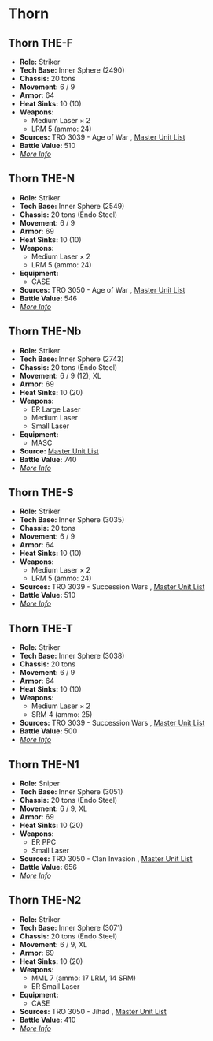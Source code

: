 # Thorn 

## Thorn THE-F 

- **Role:** Striker 
- **Tech Base:** Inner Sphere (2490) 
- **Chassis:** 20 tons 
- **Movement:** 6 / 9 
- **Armor:** 64 
- **Heat Sinks:** 10 (10) 
- **Weapons:** 
  - Medium Laser × 2 
  - LRM 5 (ammo: 24) 
- **Sources:** TRO 3039 - Age of War , [Master Unit List](http://masterunitlist.info/Unit/Details/3190/thorn-the-f) 
- **Battle Value:** 510 
- [*More Info*](thorn/thorn_the-f.md) 

## Thorn THE-N 

- **Role:** Striker 
- **Tech Base:** Inner Sphere (2549) 
- **Chassis:** 20 tons (Endo Steel) 
- **Movement:** 6 / 9 
- **Armor:** 69 
- **Heat Sinks:** 10 (10) 
- **Weapons:** 
  - Medium Laser × 2 
  - LRM 5 (ammo: 24) 
- **Equipment:** 
  - CASE 
- **Sources:** TRO 3050 - Age of War , [Master Unit List](http://masterunitlist.info/Unit/Details/3191/thorn-the-n) 
- **Battle Value:** 546 
- [*More Info*](thorn/thorn_the-n.md) 

## Thorn THE-Nb 

- **Role:** Striker 
- **Tech Base:** Inner Sphere (2743) 
- **Chassis:** 20 tons (Endo Steel) 
- **Movement:** 6 / 9 (12), XL 
- **Armor:** 69 
- **Heat Sinks:** 10 (20) 
- **Weapons:** 
  - ER Large Laser 
  - Medium Laser 
  - Small Laser 
- **Equipment:** 
  - MASC 
- **Source:** [Master Unit List](http://masterunitlist.info/Unit/Details/3194/thorn-the-nb) 
- **Battle Value:** 740 
- [*More Info*](thorn/thorn_the-nb.md) 

## Thorn THE-S 

- **Role:** Striker 
- **Tech Base:** Inner Sphere (3035) 
- **Chassis:** 20 tons 
- **Movement:** 6 / 9 
- **Armor:** 64 
- **Heat Sinks:** 10 (10) 
- **Weapons:** 
  - Medium Laser × 2 
  - LRM 5 (ammo: 24) 
- **Sources:** TRO 3039 - Succession Wars , [Master Unit List](http://masterunitlist.info/Unit/Details/3195/thorn-the-s) 
- **Battle Value:** 510 
- [*More Info*](thorn/thorn_the-s.md) 

## Thorn THE-T 

- **Role:** Striker 
- **Tech Base:** Inner Sphere (3038) 
- **Chassis:** 20 tons 
- **Movement:** 6 / 9 
- **Armor:** 64 
- **Heat Sinks:** 10 (10) 
- **Weapons:** 
  - Medium Laser × 2 
  - SRM 4 (ammo: 25) 
- **Sources:** TRO 3039 - Succession Wars , [Master Unit List](http://masterunitlist.info/Unit/Details/3196/thorn-the-t) 
- **Battle Value:** 500 
- [*More Info*](thorn/thorn_the-t.md) 

## Thorn THE-N1 

- **Role:** Sniper 
- **Tech Base:** Inner Sphere (3051) 
- **Chassis:** 20 tons (Endo Steel) 
- **Movement:** 6 / 9, XL 
- **Armor:** 69 
- **Heat Sinks:** 10 (20) 
- **Weapons:** 
  - ER PPC 
  - Small Laser 
- **Sources:** TRO 3050 - Clan Invasion , [Master Unit List](http://masterunitlist.info/Unit/Details/3192/thorn-the-n1) 
- **Battle Value:** 656 
- [*More Info*](thorn/thorn_the-n1.md) 

## Thorn THE-N2 

- **Role:** Striker 
- **Tech Base:** Inner Sphere (3071) 
- **Chassis:** 20 tons (Endo Steel) 
- **Movement:** 6 / 9, XL 
- **Armor:** 69 
- **Heat Sinks:** 10 (20) 
- **Weapons:** 
  - MML 7 (ammo: 17 LRM, 14 SRM) 
  - ER Small Laser 
- **Equipment:** 
  - CASE 
- **Sources:** TRO 3050 - Jihad , [Master Unit List](http://masterunitlist.info/Unit/Details/3193/thorn-the-n2) 
- **Battle Value:** 410 
- [*More Info*](thorn/thorn_the-n2.md) 

